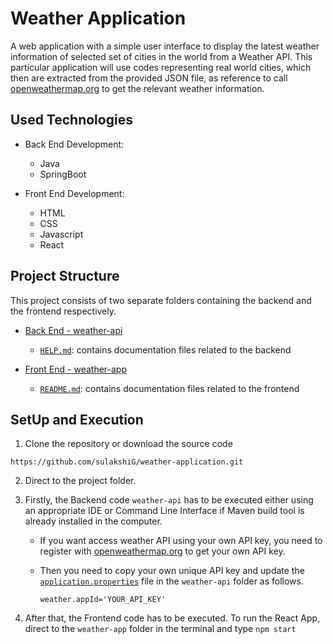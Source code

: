 # Weather Application

A web application with a simple user interface to display the latest weather information of selected set of cities in the world from a Weather API.
This particular application will use codes representing real world cities, which then are extracted from the provided JSON file, as reference to call [openweathermap.org](https://openweathermap.org/) to get the relevant weather information.

## Used Technologies 
- Back End Development:
  - Java
  - SpringBoot
    
- Front End Development:
  - HTML
  - CSS
  - Javascript
  - React

## Project Structure
This project consists of two separate folders containing the backend and the frontend respectively.
- [Back End - weather-api](https://github.com/sulakshiG/weather-application/tree/main/weather-application-1/weather-api)
   - [`HELP.md`](https://github.com/sulakshiG/weather-application/blob/main/weather-application-1/weather-api/HELP.md): contains documentation files related to the backend
  
- [Front End - weather-app](https://github.com/sulakshiG/weather-application/tree/main/weather-application-1/weather-app)
   - [`README.md`](https://github.com/sulakshiG/weather-application/blob/main/weather-application-1/weather-app/README.md): contains documentation files related to the frontend

## SetUp and Execution
1. Clone the repository or download the source code
```
https://github.com/sulakshiG/weather-application.git
```

2. Direct to the project folder.

3. Firstly, the Backend code `weather-api` has to be executed either using an appropriate IDE or Command Line Interface if Maven build tool is already installed in the computer.

    - If you want access weather API using your own API key, you need to register with [openweathermap.org](https://openweathermap.org/) to get your own API key.
    - Then you need to copy your own unique API key and update the [`application.properties`](https://github.com/sulakshiG/weather-application/blob/main/weather-application-1/weather-api/src/main/resources/application.properties) file in the `weather-api` folder as follows.

      ```
      weather.appId='YOUR_API_KEY'
      ```

5. After that, the Frontend code has to be executed.
   To run the React App, direct to the `weather-app` folder in the terminal and type `npm start`



    
